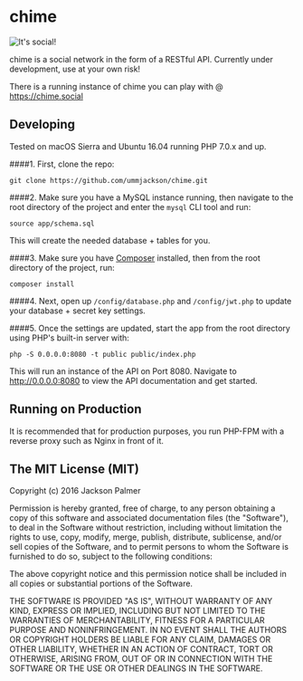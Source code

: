 # chime

![It's social!](http://i.imgur.com/1wyAQpc.gif)

chime is a social network in the form of a RESTful API. Currently under development, use at your own risk!

There is a running instance of chime you can play with @ https://chime.social

## Developing

Tested on macOS Sierra and Ubuntu 16.04 running PHP 7.0.x and up.

####1. First, clone the repo:

`git clone https://github.com/ummjackson/chime.git`

####2. Make sure you have a MySQL instance running, then navigate to the root directory of the project and enter the `mysql` CLI tool and run:

`source app/schema.sql`

This will create the needed database + tables for you.

####3. Make sure you have [Composer](https://getcomposer.org/) installed, then from the root directory of the project, run:

`composer install`

####4. Next, open up `/config/database.php` and `/config/jwt.php` to update your database + secret key settings. 

####5. Once the settings are updated, start the app from the root directory using PHP's built-in server with:

`php -S 0.0.0.0:8080 -t public public/index.php`

This will run an instance of the API on Port 8080. Navigate to http://0.0.0.0:8080 to view the API documentation and get started.

## Running on Production

It is recommended that for production purposes, you run PHP-FPM with a reverse proxy such as Nginx in front of it.

## The MIT License (MIT)
Copyright (c) 2016 Jackson Palmer

Permission is hereby granted, free of charge, to any person obtaining a copy
of this software and associated documentation files (the "Software"), to deal
in the Software without restriction, including without limitation the rights
to use, copy, modify, merge, publish, distribute, sublicense, and/or sell
copies of the Software, and to permit persons to whom the Software is
furnished to do so, subject to the following conditions:

The above copyright notice and this permission notice shall be included in all
copies or substantial portions of the Software.

THE SOFTWARE IS PROVIDED "AS IS", WITHOUT WARRANTY OF ANY KIND, EXPRESS OR
IMPLIED, INCLUDING BUT NOT LIMITED TO THE WARRANTIES OF MERCHANTABILITY,
FITNESS FOR A PARTICULAR PURPOSE AND NONINFRINGEMENT. IN NO EVENT SHALL THE
AUTHORS OR COPYRIGHT HOLDERS BE LIABLE FOR ANY CLAIM, DAMAGES OR OTHER
LIABILITY, WHETHER IN AN ACTION OF CONTRACT, TORT OR OTHERWISE, ARISING FROM,
OUT OF OR IN CONNECTION WITH THE SOFTWARE OR THE USE OR OTHER DEALINGS IN THE
SOFTWARE.